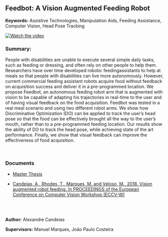 ## Feedbot: A Vision Augmented Feeding Robot

**Keywords:** Assistive Technologies, Manipulation Aids, Feeding Assistance, Computer Vision, Head Pose Tracking

[![Watch the video](https://i.imgur.com/vKb2F1B.png)](https://youtu.be/vt5fpE0bzSY)

### Summary:

People with disabilities are unable to execute several simple daily tasks, such as feeding or dressing, and often rely on other people to help them. Researchers have over time developed robotic feedingassistants to help at meals so that people with disabilities can live more autonomously. However, current commercial feeding assistant robots acquire food without feedback on acquisition success and deliver it in a pre-programmed location. We propose Feedbot, an autonomous feeding robot arm that is augmented with vision to be capable of adapting his trajectories in real-time to the user and of having visual feedback on the food acquisition. Feedbot was tested in a real meal scenario and using two different robot arms. We show how Discriminative Optimization (DO) can be applied to track the user’s head pose so that the food can be effectively brought all the way to the user’s mouth, rather than to a pre-programmed feeding location. Our results show the ability of DO to track the head pose, while achieving state of the art performance. Finally, we show that visual feedback can improve the effectiveness of food acquisition.


<br>


### Documents
- [Master Thesis](https://github.com/sipg-isr/Thesis/blob/master/MSc/AlexandreCandeias/MasterThesis.pdf)

- [Candeias, A., Rhodes, T., Marques, M. and Veloso, M., 2018. Vision augmented robot feeding. In PROCEEDINGS of the European Conference on Computer Vision Workshop (ECCV-W)](http://users.isr.ist.utl.pt/~manuel/pubs/feedbot18.pdf)

<br>
<br>

**Author:** Alexandre Candeias

**Supervisors:** Manuel Marques, João Paulo Costeira
